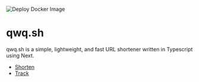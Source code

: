 ![Deploy Docker Image](https://github.com/angelsflyinhell/qwq.sh/actions/workflows/deploy.yml/badge.svg)

# qwq.sh

qwq.sh is a simple, lightweight, and fast URL shortener written in Typescript using Next.

- [Shorten](https://qwq.sh)
- [Track](https://qwq.sh/tracking)